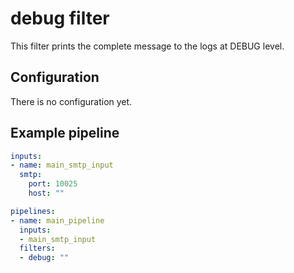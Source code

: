# debug filter

This filter prints the complete message to the logs at DEBUG level.

## Configuration

There is no configuration yet.

## Example pipeline

```yaml
inputs:
- name: main_smtp_input
  smtp:
    port: 10025
    host: ""

pipelines:
- name: main_pipeline
  inputs:
  - main_smtp_input
  filters:
  - debug: ""
```
